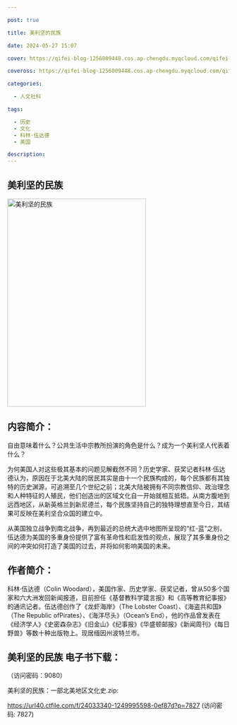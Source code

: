 ```yaml
---

post: true

title: 美利坚的民族

date: 2024-05-27 15:07

cover: https://qifei-blog-1256009448.cos.ap-chengdu.myqcloud.com/qifei-blog/660a19189f345e8d03eb1a27.jpg

coveross: https://qifei-blog-1256009448.cos.ap-chengdu.myqcloud.com/qifei-blog/660a19189f345e8d03eb1a27.jpg

categories:

  - 人文社科

tags:

  - 历史
  - 文化
  - 科林·伍达德
  - 美国

description:
---
```


## 美利坚的民族
<img alt=" 美利坚的民族" class="aligncenter loading" data-was-processed="true" decoding="async" fetchpriority="high" height="471" src="https://qifei-blog-1256009448.cos.ap-chengdu.myqcloud.com/qifei-blog/660a19189f345e8d03eb1a27.jpg " style="cursor: zoom-in;" width="314"/>

## 内容简介：

自由意味着什么？公共生活中宗教所扮演的角色是什么？成为一个美利坚人代表着什么？

为何美国人对这些极其基本的问题见解截然不同？历史学家、获奖记者科林·伍达德认为，原因在于北美大陆的居民其实是由十一个民族构成的，每个民族都有其独特的历史渊源，可追溯至几个世纪之前；北美大陆被拥有不同宗教信仰、政治理念和人种特征的人殖民，他们创造出的区域文化自一开始就相互抵牾。从南方腹地到远西地区，从新英格兰到新尼德兰，每个民族坚持自己的独特理想直至今日，其结果可反映在美利坚合众国的建立中。

从美国独立战争到南北战争，再到最近的总统大选中地图所呈现的“红-蓝”之别，伍达德为美国的多重身份提供了富有革命性和启发性的观点，展现了其多重身份之间的冲突如何打造了美国的过去，并将如何影响美国的未来。

## 作者简介：

科林·伍达德（Colin Woodard），美国作家、历史学家、获奖记者，曾从50多个国家和六大洲发回新闻报道，目前担任《基督教科学箴言报》和《高等教育纪事报》的通讯记者。伍达德创作了《龙虾海岸》（The Lobster Coast）、《海盗共和国》（The Republic ofPirates）、《海洋尽头》（Ocean’s End），他的作品曾发表在《经济学人》《史密森杂志》《旧金山》《纪事报》《华盛顿邮报》《新闻周刊》《每日野兽》等数十种出版物上。现居缅因州波特兰市。

## 美利坚的民族 电子书下载：

 （访问密码：9080）

美利坚的民族：一部北美地区文化史.zip: 

https://url40.ctfile.com/f/24033340-1249995598-0ef87d?p=7827 (访问密码: 7827)
